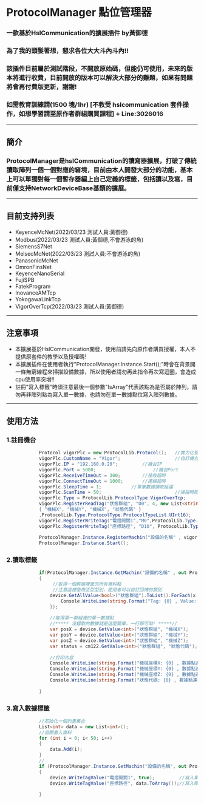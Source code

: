# ProtocolManager 點位管理器

### 一款基於HslCommunication的擴展插件 by黃御德

### 為了我的頭髮著想，懇求各位大大斗內斗內!!
### 該插件目前屬於測試階段，不開放原始碼，但能仍可使用，未來的版本將進行收費，目前開放的版本可以解決大部分的難題，如果有問題將會再付費版更新，謝謝!
### 如需教育訓練請(1500 塊/1hr) [不教受 hslcommunication 套件操作，如想學習請至原作者群組購買課程] + Line:3026016
---
## 簡介
### ProtocolManager是hslCommunication的讀寫器擴展，打破了傳統讀取陣列一個一個對應的窘境，目前由本人開發大部分的功能，基本上可以單獨對每一個暫存器編上自己定義的標籤，包括讀以及寫，目前僅支持NetworkDeviceBase基類的擴展。
---
## 目前支持列表
- KeyenceMcNet(2022/03/23 測試人員:黃御德)
- Modbus(2022/03/23 測試人員:黃御德,不會游泳的魚)
- SiemensS7Net
- MelsecMcNet(2022/03/23 測試人員:不會游泳的魚)
- PanasonicMcNet
- OmronFinsNet
- KeyenceNanoSerial
- FujiSPB
- FatekProgram
- InovanceAMTcp
- YokogawaLinkTcp
- VigorOverTcp(2022/03/23 測試人員:黃御德)

---
## 注意事項
- 本擴展基於HslCommunication開發，使用前請先向原作者購買授權，本人不提供原套件的教學以及授權碼!
- 本擴展插件在使用者執行"ProtocolManager.Instance.Start();"時會在背景開一條無窮線程來掃描設備數據，所以使用者請勿再此指令再次寫迴圈，會造成cpu使用率突增!!
- 註冊"寫入標籤"時須注意最後一個參數"IsArray"代表該點為是否屬於陣列，請勿再非陣列點為寫入單一數據，也請勿在單一數據點位寫入陣列數據。
---
## 使用方法

### 1.註冊機台

``` c#
            Protocol vigorPlc = new ProtocolLib.Protocol();   //實力化管理器
            vigorPlc.CustomName = "Vigor";                    //自訂機台名稱
            vigorPlc.IP = "192.168.0.20";		  //機台IP
            vigorPlc.Port = 5000;		              //機台Port
            vigorPlc.ReceiveTimeOut = 300;		  //接收超時
            vigorPlc.ConnectTimeOut = 1000;		  //連線超時
            vigorPlc.SleepTime = 1;			  //單筆數據讀取延遲
            vigorPlc.ScanTime = 50;                           //掃描時間
            vigorPlc.Type = ProtocolLib.ProtocolType.VigorOverTcp;      //定義通訊協定
            vigorPlc.RegisterReadTag("狀態群組", "D0", 4, new List<string>() 
            { "機械X", "機械Y", "機械X", "狀態代碼" }
            ,ProtocolLib.Type.ProtocolType.ProtocolTypeList.UInt16);    //定義讀取標籤
            vigorPlc.RegisterWriteTag("電燈開關1","M0",ProtocolLib.Type.ProtocolType.ProtocolTypeList.Bool , false);        //定義寫入標籤非陣列
            vigorPlc.RegisterWriteTag("座標路徑", "D10", ProtocolLib.Type.ProtocolType.ProtocolTypeList.Int32 , true);      //定義寫入標籤陣列
                                    
            ProtocolManager.Instance.RegisterMachin("設備的名稱" , vigorPlc);            //註冊機台到駐列
            ProtocolManager.Instance.Start();                                       //啟動掃描
```

### 2.讀取標籤
```c#
            if(ProtocolManager.Instance.GetMachin("設備的名稱" , out Protocol device))
            {
                 //取得一個群組裡面的所有資料點
                 //注意這裡使用泛型型別，使用者可以自訂回傳的類別
                device.GetAllValue<bool>("狀態群組").ToList().ForEach(x => {
                    Console.WriteLine(string.Format("Tag: {0} , Value: {1} , IsSuccess: {2}", x.Key, x.Value.Value, x.Value.IsSuccess));
                });
                
                //取得單一群組裡的單一數據點
                //***** 沒錯取的數據就是這麼簡單，一行即可呦! *****//
                var posX = device.GetValue<int>("狀態群組", "機械X");
                var posY = device.GetValue<int>("狀態群組", "機械Y");
                var posZ = device.GetValue<int>("狀態群組", "機械Z");
                var status = cm122.GetValue<int>("狀態群組", "狀態代碼");
                
                //打印內容
                Console.WriteLine(string.Format("機械座標X: {0} , 數據點連線狀態: {1}" , posX.Value , posX.IsSuccess));
                Console.WriteLine(string.Format("機械座標Y: {0} , 數據點連線狀態: {1}" , posY.Value , posX.IsSuccess));
                Console.WriteLine(string.Format("機械座標Z: {0} , 數據點連線狀態: {1}" , posZ.Value , posX.IsSuccess));
                Console.WriteLine(string.Format("狀態代碼: {0} , 數據點連線狀態: {1}" , status.Value , status.IsSuccess));
                
            }
```

### 3.寫入數據標籤


```c#
            //初始化一個列表集合
            List<int> data = new List<int>();
            //迴圈塞入資料
            for (int i = 0; i< 50; i++)
            {
                data.Add(i);
            }
            //
            if (ProtocolManager.Instance.GetMachin("設備的名稱", out Protocol device))
            {
                device.WriteTagValue("電燈開關1", true);         //寫入單一個數據
                device.WriteTagValue("座標路徑", data.ToArray());//寫入陣列數據
                
            }
```



